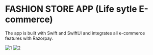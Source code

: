 # FASHION STORE APP (Life sytle E-commerce)

The app is built with Swift and SwiftUI and integrates all e-commerce features with Razorpay.

![1](https://github.com/MunavarPM/FashionStore_SwiftUI/assets/121251398/859ccc64-d39d-4459-b6aa-71f59fa98153)
![2](https://github.com/MunavarPM/FashionStore_SwiftUI/assets/121251398/7fca30c6-7d81-4e0c-b6a6-14075ce38342)


